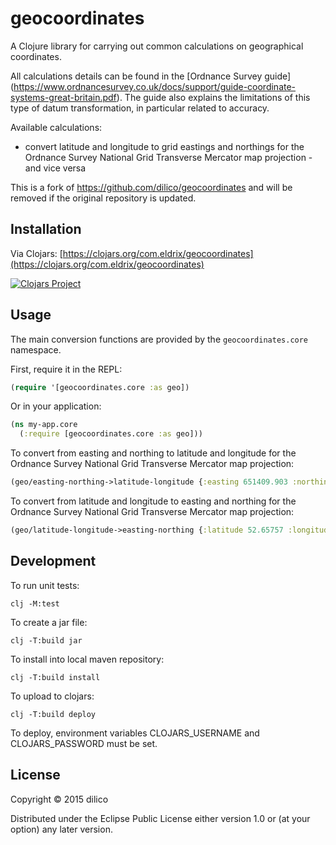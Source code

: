 # geocoordinates

A Clojure library for carrying out common calculations on geographical coordinates.

All calculations details can be found in the [Ordnance Survey guide] (https://www.ordnancesurvey.co.uk/docs/support/guide-coordinate-systems-great-britain.pdf).
The guide also explains the limitations of this type of datum transformation, in particular related to accuracy.

Available calculations:
* convert latitude and longitude to grid eastings and northings for the Ordnance Survey National Grid Transverse Mercator map projection - and vice versa

This is a fork of https://github.com/dilico/geocoordinates and will be removed if the original
repository is updated. 

## Installation

Via Clojars: [https://clojars.org/com.eldrix/geocoordinates](https://clojars.org/com.eldrix/geocoordinates)

[![Clojars Project](https://img.shields.io/clojars/v/com.eldrix/geocoordinates.svg)](https://clojars.org/com.eldrix/geocoordinates)

## Usage

The main conversion functions are provided by the ```geocoordinates.core``` namespace.

First, require it in the REPL:

```clojure
(require '[geocoordinates.core :as geo])
```

Or in your application:

```clojure
(ns my-app.core
  (:require [geocoordinates.core :as geo]))
```

To convert from easting and northing to latitude and longitude for the Ordnance Survey National Grid Transverse Mercator map projection:

```clojure
(geo/easting-northing->latitude-longitude {:easting 651409.903 :northing 313177.27} :national-grid)
```

To convert from latitude and longitude to easting and northing for the Ordnance Survey National Grid Transverse Mercator map projection:

```clojure
(geo/latitude-longitude->easting-northing {:latitude 52.65757 :longitude 1.7179215} :national-grid)
```

## Development

To run unit tests:
```shell
clj -M:test
```

To create a jar file:

```shell
clj -T:build jar
```

To install into local maven repository:
```shell
clj -T:build install
```

To upload to clojars:
```shell
clj -T:build deploy
```
To deploy, environment variables CLOJARS_USERNAME and CLOJARS_PASSWORD must be set.

## License

Copyright © 2015 dilico

Distributed under the Eclipse Public License either version 1.0 or (at
your option) any later version.
